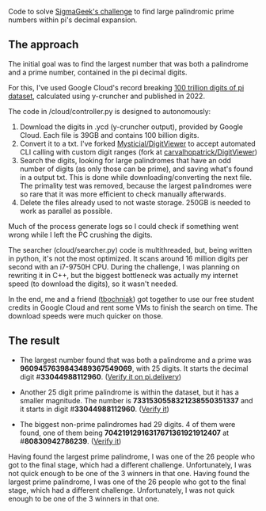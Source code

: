 
Code to solve [SigmaGeek's challenge](https://sigmageek.com/challenge_results/1656603146901x235034290182684670) to find large palindromic prime numbers within pi's decimal expansion.

## The approach

The initial goal was to find the largest number that was both a palindrome and a prime number, contained in the pi decimal digits.

For this, I've used Google Cloud's record breaking [100 trillion digits of pi dataset](https://storage.googleapis.com/pi100t/index.html), calculated using y-cruncher and published in 2022.

The code in /cloud/controller.py is designed to autonomously:

1. Download the digits in .ycd (y-cruncher output), provided by Google Cloud. Each file is 39GB and contains 100 billion digits.
2. Convert it to a txt. I've forked [Mysticial/DigitViewer](https://github.com/Mysticial/DigitViewer) to accept automated CLI calling with custom digit ranges (fork at [carvalhopatrick/DigitViewer](https://github.com/carvalhopatrick/DigitViewer))
3. Search the digits, looking for large palindromes that have an odd number of digits (as only those can be prime), and saving what's found in a output txt. This is done while downloading/converting the next file. The primality test was removed, because the largest palindromes were so rare that it was more efficient to check manually afterwards.
4. Delete the files already used to not waste storage. 250GB is needed to work as parallel as possible.

Much of the process generate logs so I could check if something went wrong while I left the PC crushing the digits.

The searcher (cloud/searcher.py) code is multithreaded, but, being written in python, it's not the most optimized. It scans around 16 million digits per second with an i7-9750H CPU. During the challenge, I was planning on rewriting it in C++, but the biggest bottleneck was actually my internet speed (to download the digits), so it wasn't needed.

In the end, me and a friend ([tbochniak](https://github.com/tbochniak)) got together to use our free student credits in Google Cloud and rent some VMs to finish the search on time. The download speeds were much quicker on those.

## The result

- The largest number found that was both a palindrome and a prime was **9609457639843489367549069**, with 25 digits. It starts the decimal digit #**33044988112960**. ([Verify it on pi.delivery](https://api.pi.delivery/v1/pi?start=33135773126758&numberOfDigits=25&radix=10))

- Another 25 digit prime palindrome is within the dataset, but it has a smaller magnitude. The number is **7331530558321238550351337** and it starts in digit #**33044988112960**. ([Verify it](https://api.pi.delivery/v1/pi?start=33044988112960&numberOfDigits=25&radix=10))

- The biggest non-prime palindromes had 29 digits. 4 of them were found, one of them being **70421912916317671361921912407** at #**80830942786239**. ([Verify it](https://api.pi.delivery/v1/pi?start=80830942786239&numberOfDigits=29&radix=10))

Having found the largest prime palindrome, I was one of the 26 people who got to the final stage, which had a different challenge. Unfortunately, I was not quick enough to be one of the 3 winners in that one.
Having found the largest prime palindrome, I was one of the 26 people who got to the final stage, which had a different challenge. Unfortunately, I was not quick enough to be one of the 3 winners in that one.
